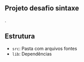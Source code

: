 ## Projeto desafio sintaxe

.

## Estrutura



- `src`: Pasta com arquivos fontes
- `lib`: Dependências
